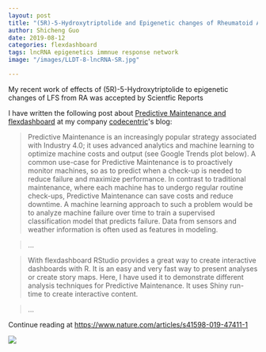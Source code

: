 ```yaml
---
layout: post
title: "(5R)-5-Hydroxytriptolide and Epigenetic changes of Rheumatoid Arthritis"
author: Shicheng Guo
date: 2019-08-12
categories: flexdashboard
tags: lncRNA epigenetics immnue response network
image: "/images/LLDT-8-lncRNA-SR.jpg"

---
```


My recent work of effects of (5R)-5-Hydroxytriptolide to epigenetic changes of LFS from RA was accepted by Scientfic Reports

I have written the following post about [Predictive Maintenance and flexdashboard](https://blog.codecentric.de/en/2017/11/explore-predictive-maintenance-flexdashboard/) at my company [codecentric](https://blog.codecentric.de/en/)'s blog:

> Predictive Maintenance is an increasingly popular strategy associated with Industry 4.0; it uses advanced analytics and machine learning to optimize machine costs and output (see Google Trends plot below).
A common use-case for Predictive Maintenance is to proactively monitor machines, so as to predict when a check-up is needed to reduce failure and maximize performance. In contrast to traditional maintenance, where each machine has to undergo regular routine check-ups, Predictive Maintenance can save costs and reduce downtime. A machine learning approach to such a problem would be to analyze machine failure over time to train a supervised classification model that predicts failure. Data from sensors and weather information is often used as features in modeling.

> ...

> With flexdashboard RStudio provides a great way to create interactive dashboards with R. It is an easy and very fast way to present analyses or create story maps. Here, I have used it to demonstrate different analysis techniques for Predictive Maintenance. It uses Shiny run-time to create interactive content.

> ...

Continue reading at https://www.nature.com/articles/s41598-019-47411-1

![](https://blog.codecentric.de/files/2017/10/dashboard_screenshot.png)
